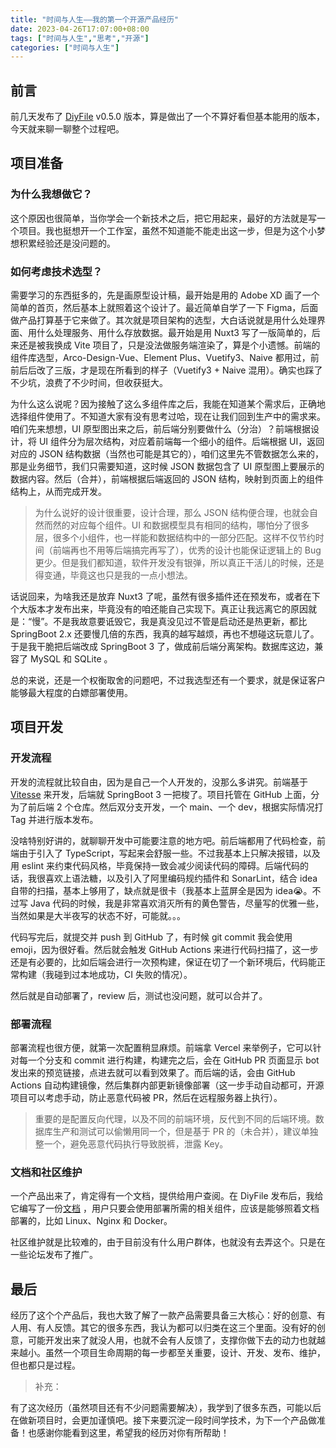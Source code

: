 ```yaml
---
title: "时间与人生——我的第一个开源产品经历"
date: 2023-04-26T17:07:00+08:00
tags: ["时间与人生","思考","开源"]
categories: ["时间与人生"]
---
```


## 前言

前几天发布了 [DiyFile](https://github.com/besscroft/diyfile) v0.5.0 版本，算是做出了一个不算好看但基本能用的版本，今天就来聊一聊整个过程吧。

## 项目准备

### 为什么我想做它？

这个原因也很简单，当你学会一个新技术之后，把它用起来，最好的方法就是写一个项目。我也挺想开一个工作室，虽然不知道能不能走出这一步，但是为这个小梦想积累经验还是没问题的。

### 如何考虑技术选型？

需要学习的东西挺多的，先是画原型设计稿，最开始是用的 Adobe XD 画了一个简单的首页，然后基本上就照着这个设计了。最近简单自学了一下 Figma，后面做产品打算基于它来做了。其次就是项目架构的选型，大白话说就是用什么处理界面、用什么处理服务、用什么存放数据。最开始是用 Nuxt3 写了一版简单的，后来还是被我换成 Vite 项目了，只是没法做服务端渲染了，算是个小遗憾。前端的组件库选型，Arco-Design-Vue、Element Plus、Vuetify3、Naive 都用过，前前后后改了三版，才是现在所看到的样子（Vuetify3 + Naive 混用）。确实也踩了不少坑，浪费了不少时间，但收获挺大。

为什么这么说呢？因为接触了这么多组件库之后，我能在知道某个需求后，正确地选择组件使用了。不知道大家有没有思考过哈，现在让我们回到生产中的需求来。咱们先来想想，UI 原型图出来之后，前后端分别要做什么（分治）？前端根据设计，将 UI 组件分为层次结构，对应着前端每一个细小的组件。后端根据 UI，返回对应的 JSON 结构数据（当然也可能是其它的），咱们这里先不管数据怎么来的，那是业务细节，我们只需要知道，这时候 JSON 数据包含了 UI 原型图上要展示的数据内容。然后（合并），前端根据后端返回的 JSON 结构，映射到页面上的组件结构上，从而完成开发。

> 为什么说好的设计很重要，设计合理，那么 JSON 结构便合理，也就会自然而然的对应每个组件。UI 和数据模型具有相同的结构，哪怕分了很多层，很多个小组件，也一样能和数据结构中的一部分匹配。这样不仅节约时间（前端再也不用等后端搞完再写了），优秀的设计也能保证逻辑上的 Bug 更少。但是我们都知道，软件开发没有银弹，所以真正干活儿的时候，还是得变通，毕竟这也只是我的一点小想法。

话说回来，为啥我还是放弃 Nuxt3 了呢，虽然有很多插件还在预发布，或者在下个大版本才发布出来，毕竟没有的咱还能自己实现下。真正让我远离它的原因就是：“慢”。不是我故意要诋毁它，我是真没见过不管是启动还是热更新，都比 SpringBoot 2.x 还要慢几倍的东西，我真的越写越烦，再也不想碰这玩意儿了。于是我干脆把后端改成 SpringBoot 3 了，做成前后端分离架构。数据库这边，兼容了 MySQL 和 SQLite 。

总的来说，还是一个权衡取舍的问题吧，不过我选型还有一个要求，就是保证客户能够最大程度的白嫖部署使用。

## 项目开发

### 开发流程

开发的流程就比较自由，因为是自己一个人开发的，没那么多讲究。前端基于 [Vitesse](https://github.com/antfu/vitesse) 来开发，后端就 SpringBoot 3 一把梭了。项目托管在 GitHub 上面，分为了前后端 2 个仓库。然后双分支开发，一个 main、一个 dev，根据实际情况打 Tag 并进行版本发布。

没啥特别好讲的，就聊聊开发中可能要注意的地方吧。前后端都用了代码检查，前端由于引入了 TypeScript，写起来会舒服一些。不过我基本上只解决报错，以及用 eslint 来约束代码风格，毕竟保持一致会减少阅读代码的障碍。后端代码的话，我很喜欢上语法糖，以及引入了阿里编码规约插件和 SonarLint，结合 idea 自带的扫描，基本上够用了，缺点就是很卡（我基本上蓝屏全是因为 idea😭。不过写 Java 代码的时候，我是非常喜欢消灭所有的黄色警告，尽量写的优雅一些，当然如果是大半夜写的状态不好，可能就。。。

代码写完后，就提交并 push 到 GitHub 了，有时候 git commit 我会使用 emoji，因为很好看。然后就会触发 GitHub Actions 来进行代码扫描了，这一步还是有必要的，比如后端会进行一次预构建，保证在切了一个新环境后，代码能正常构建（我碰到过本地成功，CI 失败的情况）。

然后就是自动部署了，review 后，测试也没问题，就可以合并了。

### 部署流程

部署流程也很方便，就第一次配置稍显麻烦。前端拿 Vercel 来举例子，它可以针对每一个分支和 commit 进行构建，构建完之后，会在 GitHub PR 页面显示 bot 发出来的预览链接，点进去就可以看到效果了。而后端的话，会由 GitHub Actions 自动构建镜像，然后集群内部更新镜像部署（这一步手动自动都可，开源项目可以考虑手动，防止恶意代码被 PR，然后在远程服务器上执行）。

> 重要的是配置反向代理，以及不同的前端环境，反代到不同的后端环境。数据库生产和测试可以偷懒用同一个，但是基于 PR 的（未合并），建议单独整一个，避免恶意代码执行导致脱裤，泄露 Key。

### 文档和社区维护

一个产品出来了，肯定得有一个文档，提供给用户查阅。在 DiyFile 发布后，我给它编写了一份[文档](https://doc.diyfile.besscroft.com/) ，用户只要会使用部署所需的相关组件，应该是能够照着文档部署的，比如 Linux、Nginx 和 Docker。

社区维护就是比较难的，由于目前没有什么用户群体，也就没有去弄这个。只是在一些论坛发布了推广。

## 最后

经历了这个个产品后，我也大致了解了一款产品需要具备三大核心：好的创意、有人用、有人反馈。其它的很多东西，我认为都可以归类在这三个里面。没有好的创意，可能开发出来了就没人用，也就不会有人反馈了，支撑你做下去的动力也就越来越小。虽然一个项目生命周期的每一步都至关重要，设计、开发、发布、维护，但也都只是过程。

> 补充：

有了这次经历（虽然项目还有不少问题需要解决），我学到了很多东西，可能以后在做新项目时，会更加谨慎吧。接下来要沉淀一段时间学技术，为下一个产品做准备！也感谢你能看到这里，希望我的经历对你有所帮助！